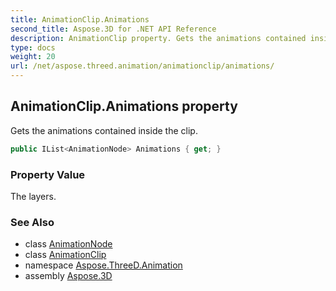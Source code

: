 ```yaml
---
title: AnimationClip.Animations
second_title: Aspose.3D for .NET API Reference
description: AnimationClip property. Gets the animations contained inside the clip
type: docs
weight: 20
url: /net/aspose.threed.animation/animationclip/animations/
---
```

## AnimationClip.Animations property

Gets the animations contained inside the clip.

```csharp
public IList<AnimationNode> Animations { get; }
```

### Property Value

The layers.

### See Also

* class [AnimationNode](../../animationnode/)
* class [AnimationClip](../)
* namespace [Aspose.ThreeD.Animation](../../animationclip/)
* assembly [Aspose.3D](../../../)


